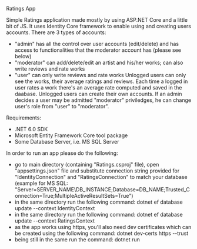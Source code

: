 Ratings App

Simple Ratings application made mostly by using ASP.NET Core and a little bit of JS. It uses Identity Core framework to enable using and creating users accounts.
There are 3 types of accounts:
- "admin" has all the control over user accounts (edit/delete) and has access to functionalities that the moderator account has (please see below)
- "moderator" can add/delete/edit an artist and his/her works; can also write reviews and rate works
- "user" can only write reviews and rate works
Unlogged users can only see the works, their average ratings and reviews. Each time a logged in user rates a work there's an average rate computed and saved in the daabase.
Unlogged users can create their own accounts. If an admin decides a user may be admitted "moderator" priviledges, he can change user's role from "user" to "moderator".

Requirements:

- .NET 6.0 SDK
- Microsoft Entity Framework Core tool package
- Some Database Server, i.e. MS SQL Server

In order to run an app please do the following:

- go to main directory (containing "Ratings.csproj" file), open "appsettings.json" file and substitute connection string provided for "IdentityConnection" and "RatingsConnection" to match your database (example for MS SQL: "Server=SERVER_NAME\DB_INSTANCE;Database=DB_NAME;Trusted_Connection=True;MultipleActiveResultSets=True")
- in the same directory run the following command: dotnet ef database update --context IdentityContext
- in the same directory run the following command: dotnet ef database update --context RatingsContext
- as the app works using https, you'll also need dev certificates which can be created using the following command: dotnet dev-certs https --trust
- being still in the same run the command: dotnet run

